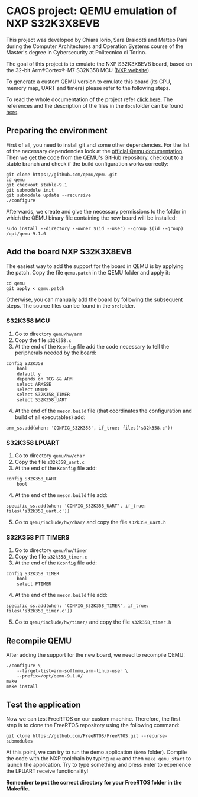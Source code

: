 # CAOS project: QEMU emulation of NXP S32K3X8EVB
This project was developed by Chiara Iorio, Sara Braidotti and Matteo Pani during the Computer Architectures and Operation Systems course of the Master's degree in Cybersecurity at Politecnico di Torino.

The goal of this project is to emulate the NXP S32K3X8EVB board, based on the 32-bit Arm®Cortex®-M7 S32K358 MCU ([NXP website](https://www.nxp.com/design/design-center/development-boards-and-designs/S32K3X8EVB-Q289)).

To generate a custom QEMU version to emulate this board (its CPU, memory map, UART and timers) please refer to the following steps.

To read the whole documentation of the project refer [click here](documentation.md). The references and the description of the files in the `docs`folder can be found [here](references.md).

## Preparing the environment
First of all, you need to install git and some other dependencies. For the list of the necessary dependencies look at the [official Qemu documentation](https://wiki.qemu.org/Hosts/Linux). Then we get the code from the QEMU's GitHub repository, checkout to a stable branch and check if the build configuration works correctly:

```shell
git clone https://github.com/qemu/qemu.git
cd qemu
git checkout stable-9.1
git submodule init
git submodule update --recursive
./configure
```
Afterwards, we create and give the necessary permissions to the folder in which the QEMU binary file containing the new board will be installed:

```shell
sudo install --directory --owner $(id --user) --group $(id --group) /opt/qemu-9.1.0
```

## Add the board NXP S32K3X8EVB
The easiest way to add the support for the board in QEMU is by applying the patch. Copy the file `qemu.patch` in the QEMU folder and apply it:

```shell
cd qemu
git apply < qemu.patch
```

Otherwise, you can manually add the board by following the subsequent steps. The source files can be found in the `src`folder.

### S32K358 MCU
1. Go to directory `qemu/hw/arm`
2. Copy the file `s32k358.c`
3. At the end of the `Kconfig` file add the code necessary to tell the peripherals needed by the board:
```
config S32K358
    bool
    default y
    depends on TCG && ARM
    select ARMSSE
    select UNIMP
    select S32K358_TIMER
    select S32K358_UART
```
4. At the end of the `meson.build` file (that coordinates the configuration and build of all executables) add:
```
arm_ss.add(when: 'CONFIG_S32K358', if_true: files('s32k358.c'))
```

### S32K358 LPUART
1. Go to directory `qemu/hw/char`
2. Copy the file `s32k358_uart.c`
3. At the end of the `Kconfig` file add:
```
config S32K358_UART
    bool
```
4. At the end of the `meson.build` file add:
```
specific_ss.add(when: 'CONFIG_S32K358_UART', if_true: files('s32k358_uart.c'))
```
5. Go to `qemu/include/hw/char/` and copy the file `s32k358_uart.h`

### S32K358 PIT TIMERS
1. Go to directory `qemu/hw/timer`
2. Copy the file `s32k358_timer.c`
3. At the end of the `Kconfig` file add:
```
config S32K358_TIMER
    bool
    select PTIMER
```
4. At the end of the `meson.build` file add:
```
specific_ss.add(when: 'CONFIG_S32K358_TIMER', if_true: files('s32k358_timer.c'))
```
5. Go to `qemu/include/hw/timer/` and copy the file `s32k358_timer.h`

## Recompile QEMU
After adding the support for the new board, we need to recompile QEMU:
```shell
./configure \
    --target-list=arm-softmmu,arm-linux-user \
    --prefix=/opt/qemu-9.1.0/
make
make install
```

## Test the application
Now we can test FreeRTOS on our custom machine. Therefore, the first step is to clone the FreeRTOS repository using the following command:
```shell
git clone https://github.com/FreeRTOS/FreeRTOS.git --recurse-submodules
```
At this point, we can try to run the demo application (`Demo` folder). Compile the code with the NXP toolchain by typing `make` and then `make qemu_start` to launch the application. Try to type something and press enter to experience the LPUART receive functionality!

**Remember to put the correct directory for your FreeRTOS folder in the Makefile.**